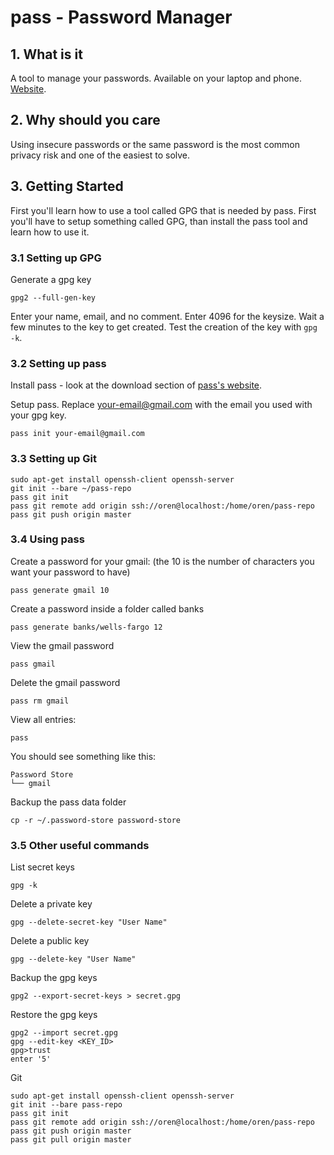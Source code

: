 # pass - Password Manager

## 1. What is it
A tool to manage your passwords. Available on your laptop and phone. [Website](https://www.passwordstore.org/).

## 2. Why should you care
Using insecure passwords or the same password is the most common privacy risk and one of the easiest to solve.

## 3. Getting Started
First you'll learn how to use a tool called GPG that is needed by pass.
First you'll have to setup something called GPG, than install the pass tool and learn how to use it.

### 3.1 Setting up GPG
Generate a gpg key
```
gpg2 --full-gen-key
```

Enter your name, email, and no comment. Enter 4096 for the keysize. Wait a few minutes to the key to get created.
Test the creation of the key with `gpg -k`.

### 3.2 Setting up pass
Install pass - look at the download section of [pass's website](https://www.passwordstore.org/).

Setup pass. Replace your-email@gmail.com with the email you used with your gpg key.
```
pass init your-email@gmail.com
```

### 3.3 Setting up Git
```
sudo apt-get install openssh-client openssh-server
git init --bare ~/pass-repo
pass git init
pass git remote add origin ssh://oren@localhost:/home/oren/pass-repo
pass git push origin master
```

### 3.4 Using pass
Create a password for your gmail: (the 10 is the number of characters you want your password to have)
```
pass generate gmail 10
```

Create a password inside a folder called banks
```
pass generate banks/wells-fargo 12
```

View the gmail password
```
pass gmail
```

Delete the gmail password
```
pass rm gmail
```

View all entries:
```
pass
```

You should see something like this:
```
Password Store
└── gmail
```

Backup the pass data folder
```
cp -r ~/.password-store password-store
```

### 3.5 Other useful commands
List secret keys
```
gpg -k
```

Delete a private key
```
gpg --delete-secret-key "User Name"
```

Delete a public key
```
gpg --delete-key "User Name"
```

Backup the gpg keys
```
gpg2 --export-secret-keys > secret.gpg
```

Restore the gpg keys
```
gpg2 --import secret.gpg
gpg --edit-key <KEY_ID>
gpg>trust
enter '5'
```

Git
```
sudo apt-get install openssh-client openssh-server
git init --bare pass-repo
pass git init
pass git remote add origin ssh://oren@localhost:/home/oren/pass-repo
pass git push origin master
pass git pull origin master
```
